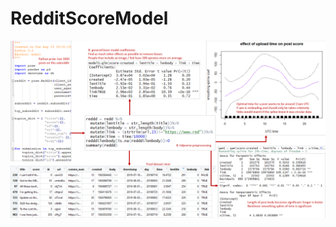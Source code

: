 # RedditScoreModel

![ss](https://github.com/Michiel-Vanslambrouck/RedditScoreModel/blob/master/schematic.png)
